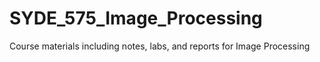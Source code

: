 # SYDE_575_Image_Processing
Course materials including notes, labs, and reports for Image Processing
